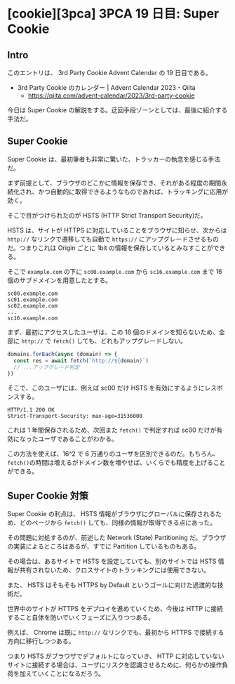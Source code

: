 # [cookie][3pca] 3PCA 19 日目: Super Cookie

## Intro

このエントリは、 3rd Party Cookie Advent Calendar の 19 日目である。

- 3rd Party Cookie のカレンダー | Advent Calendar 2023 - Qiita
  - https://qiita.com/advent-calendar/2023/3rd-party-cookie

今日は Super Cookie の解説をする。迂回手段ゾーンとしては、最後に紹介する手法だ。


## Super Cookie

Super Cookie は、最初筆者も非常に驚いた、トラッカーの執念を感じる手法だ。

まず前提として、ブラウザのどこかに情報を保存でき、それがある程度の期間永続化され、かつ自動的に取得できるようなものであれば、トラッキングに応用が効く。

そこで目がつけられたのが HSTS (HTTP Strict Transport Security)だ。

HSTS は、サイトが HTTPS に対応していることをブラウザに知らせ、次からは `http://` なリンクで遷移しても自動で `https://` にアップグレードさせるものだ。つまりこれは Origin ごとに 1bit の情報を保存しているとみなすことができる。

そこで `example.com` の下に `sc00.example.com` から `sc16.example.com` まで 16 個のサブドメインを用意したとする。

```
sc00.example.com
sc01.example.com
sc02.example.com
...
sc16.example.com
```

まず、最初にアクセスしたユーザは、この 16 個のドメインを知らないため、全部に `http://` で `fetch()` しても、どれもアップグレードしない。

```js
domains.forEach(async (domain) => {
  const res = await fetch(`http://${domain}`)
  // ...アップグレード判定
})
```

そこで、このユーザには、例えば sc00 だけ HSTS を有効にするようにレスポンスする。

```http
HTTP/1.1 200 OK
Strict-Transport-Security: max-age=31536000
```

これは 1 年間保存されるため、次回また `fetch()` で判定すれば sc00 だけが有効になったユーザであることがわかる。

この方法を使えば、16^2 で 6 万通りのユーザを区別できるのだ。もちろん、`fetch()`の時間は増えるがドメイン数を増やせば、いくらでも精度を上げることができる。


## Super Cookie 対策

Super Cookie の利点は、 HSTS 情報がブラウザにグローバルに保存されるため、どのページから `fetch()` しても、同様の情報が取得できる点にあった。

その問題に対処するのが、前述した Network (State) Partitioning だ。ブラウザの実装によるところはあるが、すでに Partition しているものもある。

その場合は、あるサイトで HSTS を設定していても、別のサイトでは HSTS 情報が共有されないため、クロスサイトのトラッキングには使用できない。

また、 HSTS はそもそも HTTPS by Default というゴールに向けた過渡的な技術だ。

世界中のサイトが HTTPS をデプロイを進めていくため、今後は HTTP に接続すること自体を防いでいくフェーズに入りつつある。

例えば、 Chrome は既に `http://` なリンクでも、最初から HTTPS で接続する方向に移行しつつある。

つまり HSTS がブラウザでデフォルトになっていき、 HTTP に対応していないサイトに接続する場合は、ユーザにリスクを認識させるために、何らかの操作負荷を加えていくことになるだろう。